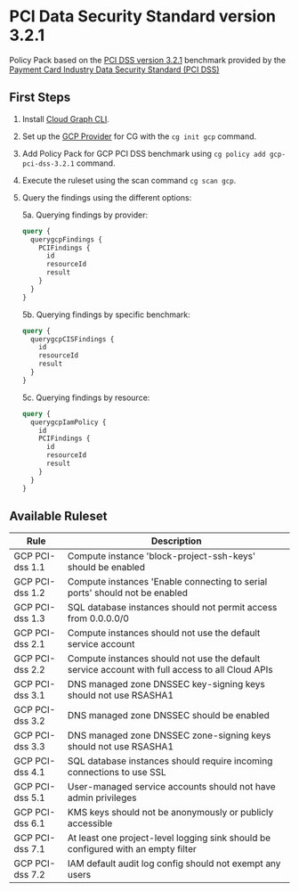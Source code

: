 # PCI Data Security Standard version 3.2.1

Policy Pack based on the [PCI DSS version 3.2.1](https://www.pcisecuritystandards.org/documents/PCI_DSS-QRG-v3_2_1.pdf) benchmark provided by the [Payment Card Industry Data Security Standard (PCI DSS)](https://www.pcisecuritystandards.org/)

## First Steps

1. Install [Cloud Graph CLI](https://docs.cloudgraph.dev/quick-start).
2. Set up the [GCP Provider](https://www.npmjs.com/package/@cloudgraph/cg-provider-gcp) for CG with the `cg init gcp` command.
3. Add Policy Pack for GCP PCI DSS benchmark using `cg policy add gcp-pci-dss-3.2.1` command.
4. Execute the ruleset using the scan command `cg scan gcp`.
5. Query the findings using the different options:

   5a. Querying findings by provider:

   ```graphql
   query {
     querygcpFindings {
       PCIFindings {
         id
         resourceId
         result
       }
     }
   }
   ```

   5b. Querying findings by specific benchmark:

   ```graphql
   query {
     querygcpCISFindings {
       id
       resourceId
       result
     }
   }
   ```

   5c. Querying findings by resource:

   ```graphql
   query {
     querygcpIamPolicy {
       id
       PCIFindings {
         id
         resourceId
         result
       }
     }
   }
   ```

## Available Ruleset
| Rule               | Description                                                                                                                                                         |
| ------------------ | ------------------------------------------------------------------------------------------------------------------------------------------------------------------- |
| GCP PCI-dss 1.1    | Compute instance 'block-project-ssh-keys' should be enabled                                                                                                     |
| GCP PCI-dss 1.2    | Compute instances 'Enable connecting to serial ports' should not be enabled                                                                                     |
| GCP PCI-dss 1.3    | SQL database instances should not permit access from 0.0.0.0/0                                                                                                  |
| GCP PCI-dss 2.1    | Compute instances should not use the default service account                                                                                                    |
| GCP PCI-dss 2.2    | Compute instances should not use the default service account with full access to all Cloud APIs                                                                 |
| GCP PCI-dss 3.1    | DNS managed zone DNSSEC key-signing keys should not use RSASHA1                                                                                                 |
| GCP PCI-dss 3.2    | DNS managed zone DNSSEC should be enabled                                                                                                                       |
| GCP PCI-dss 3.3    | DNS managed zone DNSSEC zone-signing keys should not use RSASHA1                                                                                                |
| GCP PCI-dss 4.1    | SQL database instances should require incoming connections to use SSL                                                                                           |
| GCP PCI-dss 5.1    | User-managed service accounts should not have admin privileges                                                                                                  |
| GCP PCI-dss 6.1    | KMS keys should not be anonymously or publicly accessible                                                                                                       |
| GCP PCI-dss 7.1    | At least one project-level logging sink should be configured with an empty filter                                                                               |
| GCP PCI-dss 7.2    | IAM default audit log config should not exempt any users                                                                                                        |